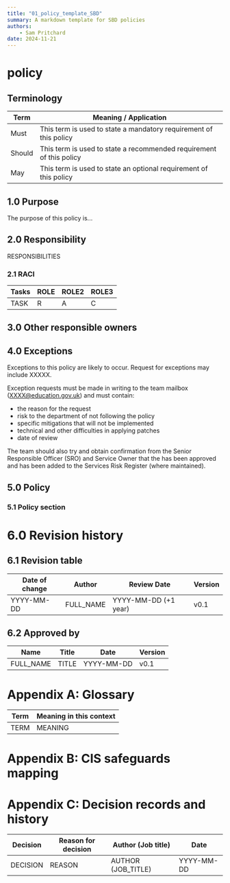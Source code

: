 ```yaml
---
title: "01_policy_template_SBD"
summary: A markdown template for SBD policies
authors:
    - Sam Pritchard
date: 2024-11-21
---
```


# <NAME> policy

## Terminology

| Term       | Meaning / Application                                               |
| ---------- | ------------------------------------------------------------------- |
| Must       | This term is used to state a mandatory requirement of this policy   |
| Should     | This term is used to state a recommended requirement of this policy |
| May        | This term is used to state an optional requirement of this policy   |


## 1.0 Purpose
The purpose of this policy is...

## 2.0 Responsibility
RESPONSIBILITIES 

### 2.1 RACI

| Tasks                               | ROLE              | ROLE2          | ROLE3   |
| ----------------------------------- | ----------------- | -------------- | ------- |
| TASK                                | R                 | A              | C       |


## 3.0 Other responsible owners

## 4.0 Exceptions
Exceptions to this policy are likely to occur. Request for exceptions may include XXXXX.

Exception requests must be made in writing to the <TEAM> team mailbox (XXXX@education.gov.uk) and must contain: 

* the reason for the request
* risk to the department of not following the policy
* specific mitigations that will not be implemented
* technical and other difficulties in applying patches
* date of review 
  
The <TEAM> team should also try and obtain confirmation from the Senior Responsible Officer (SRO) and Service Owner that the <EXCEPTION> has been approved and has been added to the Services Risk Register (where maintained). 

## 5.0 Policy

### 5.1 Policy section


# 6.0 Revision history

## 6.1 Revision table

| Date of change | Author             | Review Date          | Version |
| -------------- | ------------------ | -------------------- | ------- |
| YYYY-MM-DD     | FULL_NAME          | YYYY-MM-DD (+1 year) | v0.1    |


## 6.2 Approved by

| Name            | Title     | Date       | Version |
| --------------- | --------- | ---------- | ------- |
| FULL_NAME       | TITLE     | YYYY-MM-DD | v0.1    |        

# Appendix A: Glossary

| Term                    | Meaning in this context |
| ----------------------- | ----------------------- |
| TERM                    | MEANING                 |

# Appendix B: CIS safeguards mapping

# Appendix C: Decision records and history
| Decision | Reason for decision | Author (Job title) | Date       |
| -------- | ------------------- | ------------------ | ---------- |
| DECISION | REASON              | AUTHOR (JOB_TITLE) | YYYY-MM-DD |


